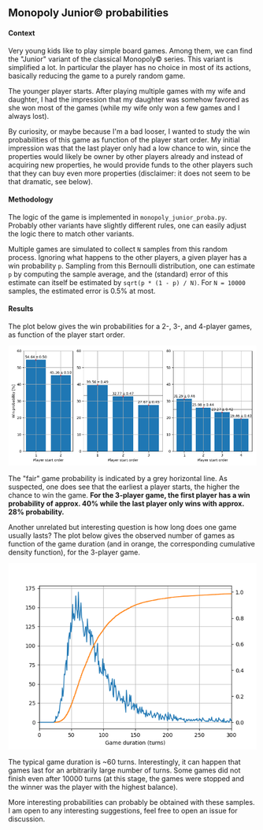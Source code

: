 
## Monopoly Junior&copy; probabilities

#### Context

Very young kids like to play simple board games. Among them, we can find the "Junior" variant of the classical Monopoly&copy; series. This variant is simplified a lot. In particular the player has no choice in most of its actions, basically reducing the game to a purely random game.

The younger player starts. After playing multiple games with my wife and daughter, I had the impression that my daughter was somehow favored as she won most of the games (while my wife only won a few games and I always lost).

By curiosity, or maybe because I'm a bad looser, I wanted to study the win probabilities of this game as function of the player start order. My initial impression was that the last player only had a low chance to win, since the properties would likely be owner by other players already and instead of acquiring new properties, he would provide funds to the other players such that they can buy even more properties (disclaimer: it does not seem to be that dramatic, see below).

#### Methodology

The logic of the game is implemented in `monopoly_junior_proba.py`. Probably other variants have slightly different rules, one can easily adjust the logic there to match other variants.

Multiple games are simulated to collect `N` samples from this random process. Ignoring what happens to the other players, a given player has a win probability `p`. Sampling from this Bernoulli distribution, one can estimate `p` by computing the sample average, and the (standard) error of this estimate can itself be estimated by `sqrt(p * (1 - p) / N)`. For `N = 10000` samples, the estimated error is 0.5% at most.

#### Results

The plot below gives the win probabilities for a 2-, 3-, and 4-player games, as function of the player start order.

![](./images/win_probabilities.png)

The "fair" game probability is indicated by a grey horizontal line. As suspected, one does see that the earliest a player starts, the higher the chance to win the game. **For the 3-player game, the first player has a win probability of approx. 40% while the last player only wins with approx. 28% probability.**

Another unrelated but interesting question is how long does one game usually lasts? The plot below gives the observed number of games as function of the game duration (and in orange, the corresponding cumulative density function), for the 3-player game.

![](./images/game_duration.png)

The typical game duration is ~60 turns. Interestingly, it can happen that games last for an arbitrarily large number of turns. Some games did not finish even after 10000 turns (at this stage, the games were stopped and the winner was the player with the highest balance).

More interesting probabilities can probably be obtained with these samples. I am open to any interesting suggestions, feel free to open an issue for discussion.
